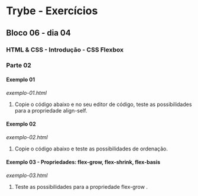 # Trybe - Exercícios
## Bloco 06 - dia 04
### HTML & CSS - Introdução - CSS Flexbox

### Parte 02
#### Exemplo 01
_exemplo-01.html_

1. Copie o código abaixo e no seu editor de código, teste as possibilidades para a propriedade align-self.

#### Exemplo 02
_exemplo-02.html_

1. Copie o código abaixo e teste as possibilidades de ordenação.

#### Exemplo 03 - Propriedades: flex-grow, flex-shrink, flex-basis
_exemplo-03.html_

1. Teste as possibilidades para a propriedade flex-grow .